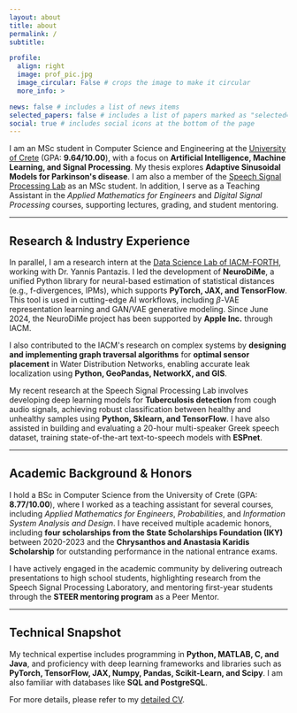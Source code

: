```yaml
---
layout: about
title: about
permalink: /
subtitle: 

profile:
  align: right
  image: prof_pic.jpg
  image_circular: False # crops the image to make it circular
  more_info: >

news: false # includes a list of news items
selected_papers: false # includes a list of papers marked as "selected={true}"
social: true # includes social icons at the bottom of the page
---
```




I am an MSc student in Computer Science and Engineering at the [University of Crete](https://www.csd.uoc.gr) (GPA: **9.64/10.00**), with a focus on **Artificial Intelligence, Machine Learning, and Signal Processing**. My thesis explores **Adaptive Sinusoidal Models for Parkinson's disease**. I am also a member of the [Speech Signal Processing Lab](https://www.csd.uoc.gr/~sspl/) as an MSc student. In addition, I serve as a Teaching Assistant in the *Applied Mathematics for Engineers* and *Digital Signal Processing* courses, supporting lectures, grading, and student mentoring.

---

## Research & Industry Experience

In parallel, I am a research intern at the [Data Science Lab of IACM-FORTH](https://www.iacm.forth.gr/divisions/numerical-analysis-computational-systems/data-science), working with Dr. Yannis Pantazis. I led the development of **NeuroDiMe**, a unified Python library for neural-based estimation of statistical distances (e.g., f-divergences, IPMs), which supports **PyTorch, JAX, and TensorFlow**. This tool is used in cutting-edge AI workflows, including $\beta$-VAE representation learning and GAN/VAE generative modeling. Since June 2024, the NeuroDiMe project has been supported by **Apple Inc.** through IACM.

I also contributed to the IACM's research on complex systems by **designing and implementing graph traversal algorithms** for **optimal sensor placement** in Water Distribution Networks, enabling accurate leak localization using **Python, GeoPandas, NetworkX, and GIS**.

My recent research at the Speech Signal Processing Lab involves developing deep learning models for **Tuberculosis detection** from cough audio signals, achieving robust classification between healthy and unhealthy samples using **Python, Sklearn, and TensorFlow**. I have also assisted in building and evaluating a 20-hour multi-speaker Greek speech dataset, training state-of-the-art text-to-speech models with **ESPnet**.

---

## Academic Background & Honors

I hold a BSc in Computer Science from the University of Crete (GPA: **8.77/10.00**), where I worked as a teaching assistant for several courses, including *Applied Mathematics for Engineers*, *Probabilities*, and *Information System Analysis and Design*. I have received multiple academic honors, including **four scholarships from the State Scholarships Foundation (IKY)** between 2020-2023 and the **Chrysanthos and Anastasia Karidis Scholarship** for outstanding performance in the national entrance exams.

I have actively engaged in the academic community by delivering outreach presentations to high school students, highlighting research from the Speech Signal Processing Laboratory, and mentoring first-year students through the **STEER mentoring program** as a Peer Mentor.

---

## Technical Snapshot

My technical expertise includes programming in **Python, MATLAB, C, and Java**, and proficiency with deep learning frameworks and libraries such as **PyTorch, TensorFlow, JAX, Numpy, Pandas, Scikit-Learn, and Scipy**. I am also familiar with databases like **SQL and PostgreSQL**.

For more details, please refer to my [detailed CV](https://aangelakis.github.io/assets/pdf/cv.pdf).